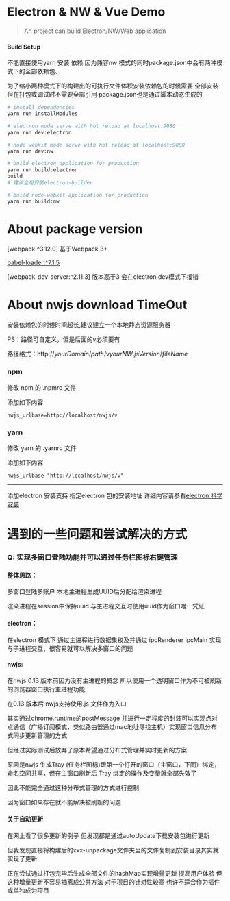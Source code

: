# Electron & NW & Vue Demo

> An project can build Electron/NW/Web application

#### Build Setup

不能直接使用yarn 安装 依赖 因为兼容nw 模式的同时package.json中会有两种模式下的全部依赖包、

为了缩小两种模式下的构建出的可执行文件体积安装依赖包的时候需要 全部安装 但在打包或调试时不需要全部引用
package.json也是通过脚本动态生成的

``` bash
# install dependencies
yarn run installModules

# electron mode serve with hot reload at localhost:9080
yarn run dev:electron

# node-webkit mode serve with hot reload at localhost:9080
yarn run dev:nw

# build electron application for production
yarn run build:electron
build
# 建议全局安装electron-builder

# build node-webkit application for production
yarn run build:nw


```

# About package version

[webpack:^3.12.0] 基于Webpack 3+

[babel-loader:^7.1.5](https://www.npmjs.com/package/babel-loader)

[webpack-dev-server:^2.11.3] 版本高于3 会在electron dev模式下报错


# About nwjs download TimeOut

安装依赖包的时候时间超长,建议建立一个本地静态资源服务器

PS：路径可自定义，但是后面的v必须要有

路径格式：http://$yourDomain$/$path$/v$yourNW.jsVersion$/$fileName$

### npm

修改 npm 的 .npmrc 文件

添加如下内容

````
nwjs_urlbase=http://localhost/nwjs/v
````


### yarn

修改 yarn 的 .yarnrc 文件

添加如下内容

````
nwjs_urlbase "http://localhost/nwjs/v"
````
---

添加electron 安装支持 指定electron 包的安装地址
详细内容请参看[electron 科学安装](https://www.jianshu.com/p/098fa716581e)

# 遇到的一些问题和尝试解决的方式

### Q: 实现多窗口登陆功能并可以通过任务栏图标右键管理

#### 整体思路：

多窗口登陆多账户 本地主进程生成UUID后分配给渲染进程

渲染进程在session中保持uuid 与主进程交互时使用uuid作为窗口唯一凭证


#### electron：

在electron 模式下 通过主进程进行数据集权及并通过 ipcRenderer ipcMain 实现与子进程交互，很容易就可以解决多窗口的问题

#### nwjs:

在nwjs 0.13 版本前因为没有主进程的概念 所以使用一个透明窗口作为不可被刷新的浏览器窗口执行主进程功能

在0.13 版本后 nwjs支持使用.js 文件作为入口

其实通过chrome.runtime的postMessage 并进行一定程度的封装可以实现点对点通信（广播订阅模式，类似路由器通过mac地址寻找主机）实现窗口信息分布式同步更新管理的方式

但经过实际测试后放弃了原本希望通过分布式管理并实时更新的方案

原因是nwjs 生成Tray (任务栏图标)跟第一个打开的窗口（主窗口，下同）绑定，命名空间共享，但在主窗口刷新后 Tray 绑定的操作及变量就全部失效了

因此不能完全通过这种分布式管理的方式进行控制

因为窗口如果存在就不能解决被刷新的问题

#### 关于自动更新
在网上看了很多更新的例子 但发现都是通过autoUpdate下载安装包进行更新

但我发现直接将构建后的xxx-unpackage文件夹里的文件复制到安装目录其实就实现了更新

正在尝试通过打包完毕后生成全部文件的hashMao实现增量更新
提高用户体验
但这种增量更新不容易抽离成公共方法
对于项目的针对性较高
也许不适合作为插件或单独成为项目